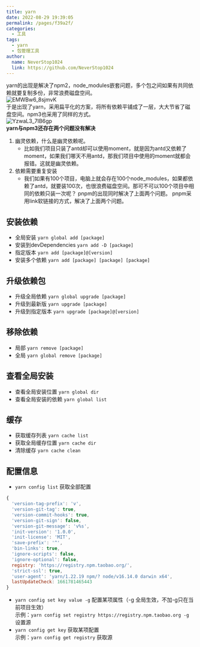 ```yaml
---
title: yarn
date: 2022-08-29 19:39:05
permalink: /pages/f39a2f/
categories:
  - 工具
tags:
  - yarn
  - 包管理工具
author: 
  name: NeverStop1024
  link: https://github.com/NeverStop1024
---
```

yarn的出现是解决了npm2，node_modules嵌套问题，多个包之间如果有共同依赖就要复制多份，非常浪费磁盘空间。  
![EMWBw6_8sjmvK](https://cdn.jsdelivr.net/gh/NeverStop1024/images-store@main/blog/EMWBw6_8sjmvK.png)  
于是出现了yarn，采用扁平化的方案，将所有依赖平铺成了一层，大大节省了磁盘空间。npm3也采用了同样的方式。  
![YzwaL3_7IB6gp](https://cdn.jsdelivr.net/gh/NeverStop1024/images-store@main/blog/YzwaL3_7IB6gp.png)  
**yarn与npm3还存在两个问题没有解决**    
1. 幽灵依赖，什么是幽灵依赖呢。 
   * 比如我们项目只装了antd却可以使用moment，就是因为antd又依赖了moment，如果我们哪天不用antd，那我们项目中使用的moment就都会报错。这就是幽灵依赖。 
2. 依赖需要重复安装 
   * 我们如果有100个项目，电脑上就会存在100个node_modules，如果都依赖了antd，就要装100次，也很浪费磁盘空间。那可不可以100个项目中相同的依赖只装一次呢？
   pnpm的出现同时解决了上面两个问题。
   pnpm采用link软链接的方式，解决了上面两个问题。

## 安装依赖
* 全局安装 `yarn global add [package]`
* 安装到devDependencies `yarn add -D [package]`
* 指定版本 `yarn add [package]@[version]`
* 安装多个依赖 `yarn add [package] [package] [package]`

## 升级依赖包
* 升级全局依赖 `yarn global upgrade [package]`
* 升级到最新版 `yarn upgrade [package]`
* 升级到指定版本 `yarn upgrade [package]@[version]`

## 移除依赖
* 局部 `yarn remove [package]`
* 全局 `yarn global remove [package]`

## 查看全局安装
* 查看全局安装位置 `yarn global dir`
* 查看全局安装的依赖 `yarn global list`

## 缓存
* 获取缓存列表 `yarn cache list`
* 获取全局缓存位置 `yarn cache dir`
* 清除缓存 `yarn cache clean`

## 配置信息
* `yarn config list` 获取全部配置
```javascript
{
  'version-tag-prefix': 'v',
  'version-git-tag': true,
  'version-commit-hooks': true,
  'version-git-sign': false,
  'version-git-message': 'v%s',
  'init-version': '1.0.0',
  'init-license': 'MIT',
  'save-prefix': '^',
  'bin-links': true,
  'ignore-scripts': false,
  'ignore-optional': false,
  registry: 'https://registry.npm.taobao.org/',
  'strict-ssl': true,
  'user-agent': 'yarn/1.22.19 npm/? node/v16.14.0 darwin x64',
  lastUpdateCheck: 1661781465443
}
```
* `yarn config set key value -g` 配置某项属性（-g 全局生效，不加-g只在当前项目生效）  
示例：`yarn config set registry https://registry.npm.taobao.org -g` 设置源
* `yarn config get key` 获取某项配置  
示例：`yarn config get registry` 获取源


